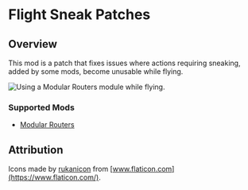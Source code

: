 # Flight Sneak Patches

## Overview

This mod is a patch that fixes issues where actions requiring sneaking, added by some mods, become unusable while flying.

![Using a Modular Routers module while flying.](./images/demo.gif?raw=true)

### Supported Mods

- [Modular Routers](https://www.curseforge.com/minecraft/mc-mods/modular-routers)

## Attribution

Icons made by [rukanicon](https://www.flaticon.com/authors/rukanicon) from [www.flaticon.com](https://www.flaticon.com/).
